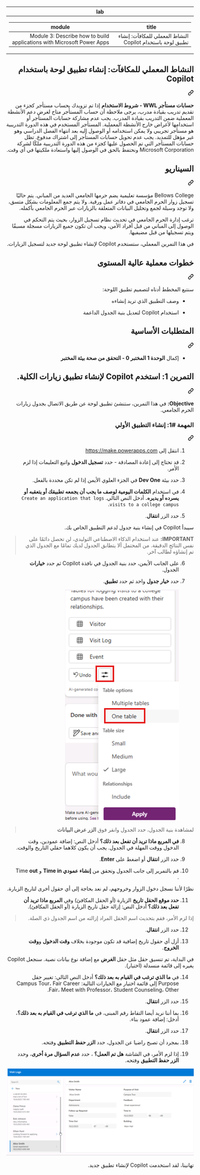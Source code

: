 <div class="Box-sc-g0xbh4-0 eoaCFS js-snippet-clipboard-copy-unpositioned undefined" data-hpc="true"><article class="markdown-body entry-content container-lg" itemprop="text"><markdown-accessiblity-table data-catalyst=""><table tabindex="0">
  <thead>
  <tr>
  <th>lab</th>
  </tr>
  </thead>
  <tbody>
  <tr>
  <td><div dir="rtl"><table>
  <thead>
  <tr>
  <th>title</th>
  <th>module</th>
  </tr>
  </thead>
  <tbody>
  <tr>
  <td><div dir="rtl">النشاط المعملي للمكافآت: إنشاء تطبيق لوحة باستخدام Copilot</div></td>
  <td><div dir="rtl">Module 3: Describe how to build applications with Microsoft Power Apps</div></td>
  </tr>
  </tbody>
</table>
</div></td>
  </tr>
  </tbody>
</table></markdown-accessiblity-table>

<div class="markdown-heading" dir="rtl"><h1 tabindex="-1" class="heading-element" dir="rtl">النشاط المعملي للمكافآت: إنشاء تطبيق لوحة باستخدام Copilot</h1><a id="user-content-النشاط-المعملي-للمكافآت-إنشاء-تطبيق-لوحة-باستخدام-copilot" class="anchor" aria-label="Permalink: النشاط المعملي للمكافآت: إنشاء تطبيق لوحة باستخدام Copilot" href="#النشاط-المعملي-للمكافآت-إنشاء-تطبيق-لوحة-باستخدام-copilot"><svg class="octicon octicon-link" viewBox="0 0 16 16" version="1.1" width="16" height="16" aria-hidden="true"><path d="m7.775 3.275 1.25-1.25a3.5 3.5 0 1 1 4.95 4.95l-2.5 2.5a3.5 3.5 0 0 1-4.95 0 .751.751 0 0 1 .018-1.042.751.751 0 0 1 1.042-.018 1.998 1.998 0 0 0 2.83 0l2.5-2.5a2.002 2.002 0 0 0-2.83-2.83l-1.25 1.25a.751.751 0 0 1-1.042-.018.751.751 0 0 1-.018-1.042Zm-4.69 9.64a1.998 1.998 0 0 0 2.83 0l1.25-1.25a.751.751 0 0 1 1.042.018.751.751 0 0 1 .018 1.042l-1.25 1.25a3.5 3.5 0 1 1-4.95-4.95l2.5-2.5a3.5 3.5 0 0 1 4.95 0 .751.751 0 0 1-.018 1.042.751.751 0 0 1-1.042.018 1.998 1.998 0 0 0-2.83 0l-2.5 2.5a1.998 1.998 0 0 0 0 2.83Z"></path></svg></a></div>
<p dir="rtl"><strong>حسابات مستأجر WWL - شروط الاستخدام</strong> إذا تم تزويدك بحساب مستأجر كجزء من تقديم تدريب بقيادة مدرب، يرجى ملاحظة أن حساب المستأجر متاح لغرض دعم الأنشطة المعملية ضمن التدريب بقيادة المدرب. يجب عدم مشاركة حسابات المستأجر أو استخدامها لأغراض خارج الأنشطة المعملية. المستأجر المستخدم في هذه الدورة التدريبية هو مستأجر تجريبي ولا يمكن استخدامه أو الوصول إليه بعد انتهاء الفصل الدراسي وهو غير مؤهل للتمديد. يجب عدم تحويل حسابات المستأجر إلى اشتراك مدفوع. تظل حسابات المستأجر التي تم الحصول عليها كجزء من هذه الدورة التدريبية ملكًا لشركة Microsoft Corporation ونحتفظ بالحق في الوصول إليها واستعادة ملكيتها في أي وقت.</p>
<div class="markdown-heading" dir="rtl"><h2 tabindex="-1" class="heading-element" dir="rtl">السيناريو</h2><a id="user-content-السيناريو" class="anchor" aria-label="Permalink: السيناريو" href="#السيناريو"><svg class="octicon octicon-link" viewBox="0 0 16 16" version="1.1" width="16" height="16" aria-hidden="true"><path d="m7.775 3.275 1.25-1.25a3.5 3.5 0 1 1 4.95 4.95l-2.5 2.5a3.5 3.5 0 0 1-4.95 0 .751.751 0 0 1 .018-1.042.751.751 0 0 1 1.042-.018 1.998 1.998 0 0 0 2.83 0l2.5-2.5a2.002 2.002 0 0 0-2.83-2.83l-1.25 1.25a.751.751 0 0 1-1.042-.018.751.751 0 0 1-.018-1.042Zm-4.69 9.64a1.998 1.998 0 0 0 2.83 0l1.25-1.25a.751.751 0 0 1 1.042.018.751.751 0 0 1 .018 1.042l-1.25 1.25a3.5 3.5 0 1 1-4.95-4.95l2.5-2.5a3.5 3.5 0 0 1 4.95 0 .751.751 0 0 1-.018 1.042.751.751 0 0 1-1.042.018 1.998 1.998 0 0 0-2.83 0l-2.5 2.5a1.998 1.998 0 0 0 0 2.83Z"></path></svg></a></div>
<p dir="rtl">Bellows College مؤسسة تعليمية يضم حرمها الجامعي العديد من المباني. يتم حاليًا تسجيل زوار الحرم الجامعي في دفاتر عمل ورقية. ولا يتم جمع المعلومات بشكل متسق، ولا توجد وسيلة لجمع وتحليل البيانات المتعلقة بالزيارات عبر الحرم الجامعي بأكمله.</p>
<p dir="rtl">ترغب إدارة الحرم الجامعي في تحديث نظام تسجيل الزوار، بحيث يتم التحكم في الوصول إلى المباني من قبل أفراد الأمن، ويجب أن تكون جميع الزيارات مسجلة مسبقًا ويتم تسجيلها من قبل مضيفيها.</p>
<p dir="rtl">في هذا التمرين المعملي، ستستخدم Copilot لإنشاء تطبيق لوحة جديد لتسجيل الزيارات.</p>
<div class="markdown-heading" dir="rtl"><h2 tabindex="-1" class="heading-element" dir="rtl">خطوات معملية عالية المستوى</h2><a id="user-content-خطوات-معملية-عالية-المستوى" class="anchor" aria-label="Permalink: خطوات معملية عالية المستوى" href="#خطوات-معملية-عالية-المستوى"><svg class="octicon octicon-link" viewBox="0 0 16 16" version="1.1" width="16" height="16" aria-hidden="true"><path d="m7.775 3.275 1.25-1.25a3.5 3.5 0 1 1 4.95 4.95l-2.5 2.5a3.5 3.5 0 0 1-4.95 0 .751.751 0 0 1 .018-1.042.751.751 0 0 1 1.042-.018 1.998 1.998 0 0 0 2.83 0l2.5-2.5a2.002 2.002 0 0 0-2.83-2.83l-1.25 1.25a.751.751 0 0 1-1.042-.018.751.751 0 0 1-.018-1.042Zm-4.69 9.64a1.998 1.998 0 0 0 2.83 0l1.25-1.25a.751.751 0 0 1 1.042.018.751.751 0 0 1 .018 1.042l-1.25 1.25a3.5 3.5 0 1 1-4.95-4.95l2.5-2.5a3.5 3.5 0 0 1 4.95 0 .751.751 0 0 1-.018 1.042.751.751 0 0 1-1.042.018 1.998 1.998 0 0 0-2.83 0l-2.5 2.5a1.998 1.998 0 0 0 0 2.83Z"></path></svg></a></div>
<p dir="rtl">سنتبع المخطط أدناه لتصميم تطبيق اللوحة:</p>
<ul dir="rtl">
<li>
<p dir="rtl">وصف التطبيق الذي تريد إنشاءه</p>
</li>
<li>
<p dir="rtl">استخدام Copilot لتعديل بنية الجدول الداعمة</p>
</li>
</ul>
<div class="markdown-heading" dir="rtl"><h2 tabindex="-1" class="heading-element" dir="rtl">المتطلبات الأساسية</h2><a id="user-content-المتطلبات-الأساسية" class="anchor" aria-label="Permalink: المتطلبات الأساسية" href="#المتطلبات-الأساسية"><svg class="octicon octicon-link" viewBox="0 0 16 16" version="1.1" width="16" height="16" aria-hidden="true"><path d="m7.775 3.275 1.25-1.25a3.5 3.5 0 1 1 4.95 4.95l-2.5 2.5a3.5 3.5 0 0 1-4.95 0 .751.751 0 0 1 .018-1.042.751.751 0 0 1 1.042-.018 1.998 1.998 0 0 0 2.83 0l2.5-2.5a2.002 2.002 0 0 0-2.83-2.83l-1.25 1.25a.751.751 0 0 1-1.042-.018.751.751 0 0 1-.018-1.042Zm-4.69 9.64a1.998 1.998 0 0 0 2.83 0l1.25-1.25a.751.751 0 0 1 1.042.018.751.751 0 0 1 .018 1.042l-1.25 1.25a3.5 3.5 0 1 1-4.95-4.95l2.5-2.5a3.5 3.5 0 0 1 4.95 0 .751.751 0 0 1-.018 1.042.751.751 0 0 1-1.042.018 1.998 1.998 0 0 0-2.83 0l-2.5 2.5a1.998 1.998 0 0 0 0 2.83Z"></path></svg></a></div>
<ul dir="rtl">
<li>إكمال <strong>الوحدة 1 المختبر 0 - التحقق من صحة بيئة المختبر</strong></li>
</ul>
<div class="markdown-heading" dir="rtl"><h2 tabindex="-1" class="heading-element" dir="rtl">التمرين 1: استخدم Copilot لإنشاء تطبيق زيارات الكلية.</h2><a id="user-content-التمرين-1-استخدم-copilot-لإنشاء-تطبيق-زيارات-الكلية" class="anchor" aria-label="Permalink: التمرين 1: استخدم Copilot لإنشاء تطبيق زيارات الكلية." href="#التمرين-1-استخدم-copilot-لإنشاء-تطبيق-زيارات-الكلية"><svg class="octicon octicon-link" viewBox="0 0 16 16" version="1.1" width="16" height="16" aria-hidden="true"><path d="m7.775 3.275 1.25-1.25a3.5 3.5 0 1 1 4.95 4.95l-2.5 2.5a3.5 3.5 0 0 1-4.95 0 .751.751 0 0 1 .018-1.042.751.751 0 0 1 1.042-.018 1.998 1.998 0 0 0 2.83 0l2.5-2.5a2.002 2.002 0 0 0-2.83-2.83l-1.25 1.25a.751.751 0 0 1-1.042-.018.751.751 0 0 1-.018-1.042Zm-4.69 9.64a1.998 1.998 0 0 0 2.83 0l1.25-1.25a.751.751 0 0 1 1.042.018.751.751 0 0 1 .018 1.042l-1.25 1.25a3.5 3.5 0 1 1-4.95-4.95l2.5-2.5a3.5 3.5 0 0 1 4.95 0 .751.751 0 0 1-.018 1.042.751.751 0 0 1-1.042.018 1.998 1.998 0 0 0-2.83 0l-2.5 2.5a1.998 1.998 0 0 0 0 2.83Z"></path></svg></a></div>
<p dir="rtl"><strong>Objective:</strong> في هذا التمرين، ستنشئ تطبيق لوحة عن طريق الاتصال بجدول زيارات الحرم الجامعي.</p>
<div class="markdown-heading" dir="rtl"><h3 tabindex="-1" class="heading-element" dir="rtl">المهمة #1: إنشاء التطبيق الأولي</h3><a id="user-content-المهمة-1-إنشاء-التطبيق-الأولي" class="anchor" aria-label="Permalink: المهمة #1: إنشاء التطبيق الأولي" href="#المهمة-1-إنشاء-التطبيق-الأولي"><svg class="octicon octicon-link" viewBox="0 0 16 16" version="1.1" width="16" height="16" aria-hidden="true"><path d="m7.775 3.275 1.25-1.25a3.5 3.5 0 1 1 4.95 4.95l-2.5 2.5a3.5 3.5 0 0 1-4.95 0 .751.751 0 0 1 .018-1.042.751.751 0 0 1 1.042-.018 1.998 1.998 0 0 0 2.83 0l2.5-2.5a2.002 2.002 0 0 0-2.83-2.83l-1.25 1.25a.751.751 0 0 1-1.042-.018.751.751 0 0 1-.018-1.042Zm-4.69 9.64a1.998 1.998 0 0 0 2.83 0l1.25-1.25a.751.751 0 0 1 1.042.018.751.751 0 0 1 .018 1.042l-1.25 1.25a3.5 3.5 0 1 1-4.95-4.95l2.5-2.5a3.5 3.5 0 0 1 4.95 0 .751.751 0 0 1-.018 1.042.751.751 0 0 1-1.042.018 1.998 1.998 0 0 0-2.83 0l-2.5 2.5a1.998 1.998 0 0 0 0 2.83Z"></path></svg></a></div>
<ol dir="rtl">
<li>
<p dir="rtl">انتقل إلى <a href="https://make.powerapps.com" rel="nofollow">https://make.powerapps.com</a></p>
</li>
<li>
<p dir="rtl">قد تحتاج إلى إعادة المصادقة - حدد <strong>تسجيل الدخول</strong> واتبع التعليمات إذا لزم الأمر.</p>
</li>
<li>
<p dir="rtl">حدد بيئة <strong>Dev One</strong> في الجزء العلوي الأيمن إذا لم تكن محددة بالفعل.</p>
</li>
<li>
<p dir="rtl">في استخدام <strong>الكلمات اليومية لوصف ما يجب أن يجمعه تطبيقك أو يتعقبه أو يسرده أو يديره.</strong> أدخل النص التالي. <code>Create an application that logs visits to a college campus</code>.</p>
</li>
<li>
<p dir="rtl">حدد الزر <strong>انتقال</strong>.</p>
</li>
</ol>
<p dir="rtl">سيبدأ Copilot في إنشاء بنية جدول لدعم التطبيق الخاص بك.</p>
<blockquote>
<p dir="rtl"><strong>IMPORTANT:</strong> عند استخدام الذكاء الاصطناعي التوليدي، لن تحصل دائمًا على نفس النتائج الدقيقة. من المحتمل ألا يتطابق الجدول لديك تمامًا مع الجدول الذي تم إنشاؤه لطالب آخر.</p>
</blockquote>
<ol start="6" dir="rtl">
<li>
<p dir="rtl">على الجانب الأيمن، حدد بنية الجدول في نافذة Copilot ثم حدد <strong>خيارات</strong> الجدول.</p>
</li>
<li>
<p dir="rtl">حدد <strong>خيار جدول</strong> واحد ثم حدد <strong>تطبيق</strong>.</p>
<p dir="rtl"><a target="_blank" rel="noopener noreferrer" href="https://github.com/MicrosoftLearning/PL-900-Microsoft-Power-Platform-Fundamentals.ar-sa/blob/main/Instructions/Labs/media/bonus-lab-tablestr.png"><img src="https://github.com/MicrosoftLearning/PL-900-Microsoft-Power-Platform-Fundamentals.ar-sa/blob/main/Instructions/Labs/media/bonus-lab-tablestr.png" alt="لقطة شاشة لبنية الجدول التي تم إنشاؤها للتو" style="max-width: 100%;"></a></p>
</li>
</ol>
<blockquote>
<p dir="rtl">لمشاهدة بنية الجدول، حدد الجدول وانقر فوق <strong>الزر عرض البيانات</strong></p>
</blockquote>
<ol start="8" dir="rtl">
<li>
<p dir="rtl"><strong>في المربع ماذا تريد أن تفعل بعد ذلك؟</strong> أدخل النص: إضافة عمودين، وقت الدخول ووقت المهلة في الجدول. يجب أن يكون كلاهما حقلي التاريخ والوقت.</p>
</li>
<li>
<p dir="rtl">حدد الزر <strong>انتقال</strong> أو اضغط على <strong>Enter</strong>.</p>
</li>
<li>
<p dir="rtl">قم بالتمرير إلى جانب الجدول وتحقق من <strong>إنشاء عمودي Time in</strong> و Time <strong>out</strong> .</p>
</li>
</ol>
<p dir="rtl">نظرًا لأننا نسجل دخول الزوار وخروجهم، لم نعد بحاجة إلى أي حقول أخرى لتاريخ الزيارة.</p>
<ol start="11" dir="rtl">
<li><strong>حدد موقع الحقل تاريخ</strong> الزيارة (أو الحقل المكافئ) وفي <strong>المربع ماذا تريد أن تفعل بعد ذلك؟</strong> أدخل النص: إزالة حقل تاريخ الزيارة (أو الحقل المكافئ).</li>
</ol>
<blockquote>
<p dir="rtl">إذا لزم الأمر، فقم بتحديث اسم الحقل المراد إزالته من اسم الجدول ذي الصلة.</p>
</blockquote>
<ol start="12" dir="rtl">
<li>
<p dir="rtl">حدد الزر <strong>انتقال</strong>.</p>
</li>
<li>
<p dir="rtl">أزل أي حقول تاريخ إضافية قد تكون موجودة بخلاف <strong>وقت الدخول</strong> و<strong>وقت الخروج</strong>.</p>
</li>
</ol>
<p dir="rtl">في البداية، تم تنسيق حقل مثل حقل <strong>الغرض</strong> مع إضافة نوع بيانات نصية. سنجعل Copilot يغيره إلى قائمة منسدلة (اختيار).</p>
<ol start="14" dir="rtl">
<li>
<p dir="rtl">في <strong>ما الذي ترغب في القيام به بعد ذلك؟</strong> أدخل النص التالي: تغيير حقل Purpose إلى قائمة اختيار مع الخيارات التالية: Campus Tour، Fair Career Fair، Meet with Professor، Student Counseling، Other.</p>
</li>
<li>
<p dir="rtl">حدد الزر <strong>انتقال</strong>.</p>
</li>
<li>
<p dir="rtl">بما أننا نريد أيضا التقاط رقم المبنى، في <strong>ما الذي ترغب في القيام به بعد ذلك؟</strong>، أدخل: إضافة عمود بناء.</p>
</li>
<li>
<p dir="rtl">حدد الزر <strong>انتقال</strong>.</p>
</li>
<li>
<p dir="rtl">بمجرد أن تصبح راضيا عن الجدول، حدد <strong>الزر حفظ التطبيق</strong> وفتحه.</p>
</li>
<li>
<p dir="rtl">إذا لزم الأمر، في الشاشة <strong>هل تم العمل؟</strong> ، حدد <strong>عدم السؤال مرة أخرى</strong>، وحدد <strong>الزر حفظ التطبيق</strong> وفتحه.</p>
</li>
</ol>
<p dir="rtl"><a target="_blank" rel="noopener noreferrer" href="https://github.com/MicrosoftLearning/PL-900-Microsoft-Power-Platform-Fundamentals.ar-sa/blob/main/Instructions/Labs/media/bonus-lab-copilot-02.png"><img src="https://github.com/MicrosoftLearning/PL-900-Microsoft-Power-Platform-Fundamentals.ar-sa/blob/main/Instructions/Labs/media/bonus-lab-copilot-02.png" alt="لقطة شاشة للتطبيق الذي تم إنشاؤه للتو" style="max-width: 100%;"></a></p>
<p dir="rtl">تهانينا، لقد استخدمت Copilot لإنشاء تطبيق جديد.</p>
</article></div>
